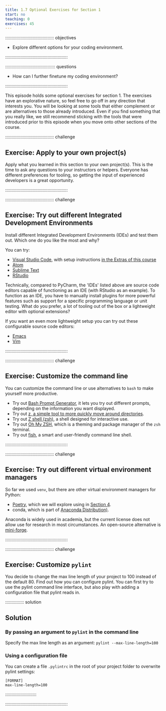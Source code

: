 ```yaml
---
title: 1.7 Optional Exercises for Section 1
start: no
teaching: 0
exercises: 45
---
```


::::::::::::::::::::::::::::::::::::::: objectives

- Explore different options for your coding environment.

::::::::::::::::::::::::::::::::::::::::::::::::::

:::::::::::::::::::::::::::::::::::::::: questions

- How can I further finetune my coding environment?

::::::::::::::::::::::::::::::::::::::::::::::::::

This episode holds some optional exercises for section 1.
The exercises have an explorative nature, so feel free to go off in any direction that interests you.
You will be looking at some tools that either complement or are alternatives to those already introduced.
Even if you find something that you really like,
we still recommend sticking with the tools that were introduced prior to this episode when you move onto other sections of the course.

:::::::::::::::::::::::::::::::::::::::  challenge

## Exercise: Apply to your own project(s)

Apply what you learned in this section to your own project(s).
This is the time to ask any questions to your instructors or helpers.
Everyone has different preferences for tooling, so getting the input of experienced developers is a great opportunity.

::::::::::::::::::::::::::::::::::::::::::::::::::

:::::::::::::::::::::::::::::::::::::::  challenge

## Exercise: Try out different Integrated Development Environments

Install different Integrated Development Environments (IDEs) and test them out.
Which one do you like the most and why?

You can try:

- [Visual Studio Code](https://code.visualstudio.com/), with setup instructions [in the Extras of this course](../learners/vscode.md)
- [Atom](https://atom-editor.cc/)
- [Sublime Text](https://www.sublimetext.com/)
- [RStudio](https://posit.co/download/rstudio-desktop/)

Technically, compared to PyCharm, the 'IDEs' listed above are source code editors capable of functioning as an IDE
(with RStudio as an example).
To function as an IDE, you have to manually install plugins for more powerful features
such as support for a specific programming language or unit testing.
What do you prefer, a lot of tooling out of the box or a lightweight editor with optional extensions?

If you want an even more lightweight setup you can try out these configurable source code editors:

- [Emacs](https://www.gnu.org/software/emacs/)
- [Vim](https://www.vim.org/)

::::::::::::::::::::::::::::::::::::::::::::::::::

:::::::::::::::::::::::::::::::::::::::  challenge

## Exercise: Customize the command line

You can customize the command line or use alternatives to `bash` to make yourself more productive.

- Try out [Bash Prompt Generator](https://bash-prompt-generator.org/), it lets you try out different prompts,
  depending on the information you want displayed.
- Try out [z, a simple tool to more quickly move around directories](https://github.com/rupa/z).
- Try out [Z shell (zsh)](https://zsh.sourceforge.io/), a shell designed for interactive use.
- Try out [Oh My ZSH](https://ohmyz.sh/), which is a theming and package manager of the `zsh` terminal.
- Try out [fish](https://fishshell.com/), a smart and user-friendly command line shell.

::::::::::::::::::::::::::::::::::::::::::::::::::

:::::::::::::::::::::::::::::::::::::::  challenge

## Exercise: Try out different virtual environment managers

So far we used `venv`, but there are other virtual environment managers for Python:

- [Poetry](https://python-poetry.org/), which we will explore using in
  [Section 4](43-software-release.md).
- conda, which is part of [Anaconda Distribution)](https://www.anaconda.com/download).

Anaconda is widely used in academia, but the current license does not allow use for research in most circumstances.
An open-source alternative is [mini-forge](https://github.com/conda-forge/miniforge).

::::::::::::::::::::::::::::::::::::::::::::::::::

:::::::::::::::::::::::::::::::::::::::  challenge

## Exercise: Customize `pylint`

You decide to change the max line length of your project to 100 instead of the default 80.
Find out how you can configure pylint. You can first try to use the pylint command line interface,
but also play with adding a configuration file that pylint reads in.

:::::::::::::::  solution

## Solution

### By passing an argument to `pylint` in the command line

Specify the max line length as an argument: `pylint --max-line-length=100`

### Using a configuration file

You can create a file `.pylintrc` in the root of your project folder to overwrite pylint settings:

```
[FORMAT]
max-line-length=100
```

:::::::::::::::::::::::::

::::::::::::::::::::::::::::::::::::::::::::::::::




